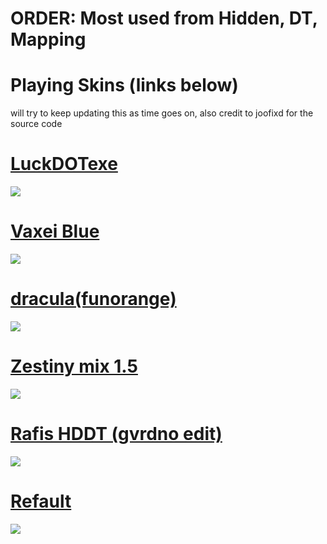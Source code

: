 # ORDER: Most used from Hidden, DT, Mapping

# Playing Skins (links below)
will try to keep updating this as time goes on, also credit to joofixd for the source code
# [LuckDOTexe](https://dl.dropboxusercontent.com/s/vutzir3wx9nytlw/LuckDOTexe.osk)
![](https://osu.ppy.sh/ss/16000936/1e68)

# [Vaxei Blue](https://joofixd.s-ul.eu/Idc2Mdek)
![](https://osu.ppy.sh/ss/15821083/950a)

# [dracula(funorange)](https://dl.dropboxusercontent.com/s/kkui9290sxh5fos/dracula%20%28funorange%29.osk)
![](https://osu.ppy.sh/ss/16000961/8399)

# [Zestiny mix 1.5](https://dl.dropboxusercontent.com/s/xc4ha4dnzbk5xqq/Zestiny%20mix%20v1.5.osk)
![](https://osu.ppy.sh/ss/16000970/b94e)

# [Rafis HDDT (gvrdno edit)](https://dl.dropboxusercontent.com/s/0j2w7nt7r1vmpzj/Rafis%20HDDT%20gvrdno.osk)
![](https://osu.ppy.sh/ss/16000997/62cf)

# [Refault](https://dl.dropboxusercontent.com/s/vq55m4o5t3c79c1/Refault.osk)
![](https://osu.ppy.sh/ss/16001005/47d1)
